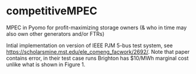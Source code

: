 # competitiveMPEC
MPEC in Pyomo for profit-maximizing storage owners (& who in time may also own other generators and/or FTRs)

Intial implementation on version of IEEE PJM 5-bus test system, see https://scholarsmine.mst.edu/ele_comeng_facwork/2692/. Note that paper contains error, in their test case runs Brighton has $10/MWh marginal cost unlike what is shown in Figure 1.

